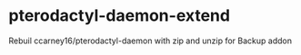 # pterodactyl-daemon-extend
Rebuil ccarney16/pterodactyl-daemon with zip and unzip for Backup addon
